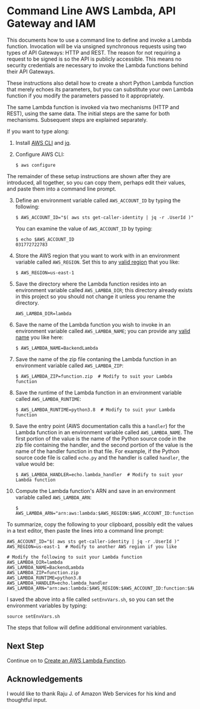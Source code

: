 #  Command Line AWS Lambda, API Gateway and IAM

This documents how to use a command line to define and invoke a Lambda function.
Invocation will be via unsigned synchronous requests using two types of API Gateways: HTTP and REST.
The reason for not requiring a request to be signed is so the API is publicly accessible.
This means no security credentials are necessary to invoke the Lambda functions behind their API Gateways.

These instructions also detail how to create a short Python Lambda function that merely echoes its parameters, but you can substitute your own Lambda function if you modify the parameters passed to it appropriately.

The same Lambda function is invoked via two mechanisms (HTTP and REST), using the same data.
The initial steps are the same for both mechanisms.
Subsequent steps are explained separately.

If you want to type along:

1. Install [AWS CLI](https://aws.amazon.com/cli/) and [jq](https://stedolan.github.io/jq/download/).

2. Configure AWS CLI:
   ```script
   $ aws configure
   ```

 The remainder of these setup instructions are shown after they are introduced, all together,
 so you can copy them, perhaps edit their values, and paste them into a command line prompt.

3. Define an environment variable called `AWS_ACCOUNT_ID` by typing the following:

   ```script
   $ AWS_ACCOUNT_ID="$( aws sts get-caller-identity | jq -r .UserId )"
   ```
   You can examine the value of `AWS_ACCOUNT_ID` by typing:
   ```script
   $ echo $AWS_ACCOUNT_ID
   031772722783
   ```

4. Store the AWS region that you want to work with in an environment variable called `AWS_REGION`.
   Set this to any [valid region](https://aws.amazon.com/about-aws/global-infrastructure/regions_az/) that you like:

   ```script
   $ AWS_REGION=us-east-1
   ```

5. Save the directory where the Lambda function resides into an environment variable called `AWS_LAMBDA_DIR`;
   this directory already exists in this project so you should not change it unless you rename the directory.
   ```script
   AWS_LAMBDA_DIR=lambda
   ```

5. Save the name of the Lambda function you wish to invoke in an environment variable called `AWS_LAMBDA_NAME`; you can provide any
   [valid name](https://docs.aws.amazon.com/lambda/latest/dg/API_CreateFunction.html#API_CreateFunction_RequestParameters)
   you like here:
   ```script
   $ AWS_LAMBDA_NAME=BackendLambda
   ```

6. Save the name of the zip file contaning the Lambda function in an environment variable called `AWS_LAMBDA_ZIP`:
   ```script
   $ AWS_LAMBDA_ZIP=function.zip  # Modify to suit your Lambda function
   ```

7. Save the runtime of the Lambda function in an environment variable called `AWS_LAMBDA_RUNTIME`:
   ```script
   $ AWS_LAMBDA_RUNTIME=python3.8  # Modify to suit your Lambda function
   ```

8. Save the entry point (AWS documentation calls this a `handler`)
   for the Lambda function in an environment variable called `AWS_LAMBDA_NAME`.
   The first portion of the value is the name of the Python source code in the zip file
   containing the handler, and the second portion of the value is the name of the handler function in that file.
   For example, if the Python source code file is called `echo.py` and
   the handler is called `handler`, the value would be:
   ```script
   $ AWS_LAMBDA_HANDLER=echo.lambda_handler  # Modify to suit your Lambda function
   ```

9. Compute the Lambda function's ARN and save in an environment variable called `AWS_LAMBDA_ARN`:
   ```script
   $ AWS_LAMBDA_ARN="arn:aws:lambda:$AWS_REGION:$AWS_ACCOUNT_ID:function:$AWS_LAMBDA_NAME"
   ```

To summarize, copy the following to your clipboard, possibly edit the values in a text editor,
then paste the lines into a command line prompt:
```script
AWS_ACCOUNT_ID="$( aws sts get-caller-identity | jq -r .UserId )"
AWS_REGION=us-east-1  # Modify to another AWS region if you like

# Modify the following to suit your Lambda function
AWS_LAMBDA_DIR=lambda
AWS_LAMBDA_NAME=BackendLambda
AWS_LAMBDA_ZIP=function.zip
AWS_LAMBDA_RUNTIME=python3.8
AWS_LAMBDA_HANDLER=echo.lambda_handler
AWS_LAMBDA_ARN="arn:aws:lambda:$AWS_REGION:$AWS_ACCOUNT_ID:function:$AWS_LAMBDA_NAME"
```

I saved the above into a file called `setEnvVars.sh`, so you can set the environment variables by typing:

```shell
source setEnvVars.sh
```

The steps that follow will define additional environment variables.


## Next Step

Continue on to [Create an AWS Lambda Function](LAMBDA.md).


## Acknowledgements

I would like to thank Raju J. of Amazon Web Services for his kind and thoughtful input.
